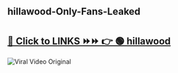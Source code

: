 
 ## hillawood-Only-Fans-Leaked

# <h2><a href="https://clipsfans.com/hillawood&ref=git">🔗 Click to LINKS ⏩⏩ 👉 🟢 hillawood </a></h2>

<a href="https://clipsfans.com/hillawood&ref=git" rel="nofollow" data-target="animated-image.originalLink"><img src="https://i.ibb.co.com/xMMVF88/686577567.gif" alt="Viral Video Original" style="max-width: 100%; display: inline-block;" data-target="animated-image.originalImage"></a>
